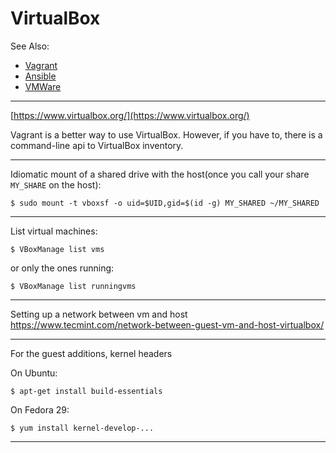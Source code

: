 # VirtualBox

See Also:
  - [Vagrant](Vagrant.md)
  - [Ansible](Ansible.md)
  - [VMWare](VMWare.md)

---

[https://www.virtualbox.org/](https://www.virtualbox.org/)  

Vagrant is a better way to use VirtualBox. However, if you have to,
there is a command-line api to VirtualBox inventory.

---

Idiomatic mount of a shared drive with the host(once you call your share ```MY_SHARE``` on the host):

    $ sudo mount -t vboxsf -o uid=$UID,gid=$(id -g) MY_SHARED ~/MY_SHARED

---

List virtual machines:

    $ VBoxManage list vms

or only the ones running:

    $ VBoxManage list runningvms

---

Setting up a network between vm and host
https://www.tecmint.com/network-between-guest-vm-and-host-virtualbox/

---

For the guest additions, kernel headers

On Ubuntu:

    $ apt-get install build-essentials
    
On Fedora 29:

    $ yum install kernel-develop-...    

---